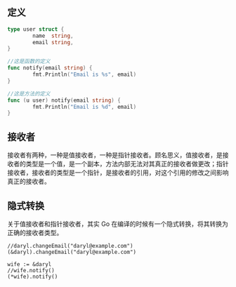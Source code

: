 

## 定义

```go
type user struct {
        name  string,
        email string,
}

//这是函数的定义
func notify(email string) {
        fmt.Println("Email is %s", email)
}

//这是方法的定义
func (u user) notify(email string) {
        fmt.Println("Email is %d", email)
}
```



## 接收者

接收者有两种，一种是值接收者，一种是指针接收者。顾名思义，值接收者，是接收者的类型是一个值，是一个副本，方法内部无法对其真正的接收者做更改；指针接收者，接收者的类型是一个指针，是接收者的引用，对这个引用的修改之间影响真正的接收者。



## 隐式转换

关于值接收者和指针接收者，其实 Go 在编译的时候有一个隐式转换，将其转换为正确的接收者类型。

```
//daryl.changeEmail("daryl@example.com")
(&daryl).changeEmail("daryl@example.com")

wife := &daryl
//wife.notify()
(*wife).notify()
```







